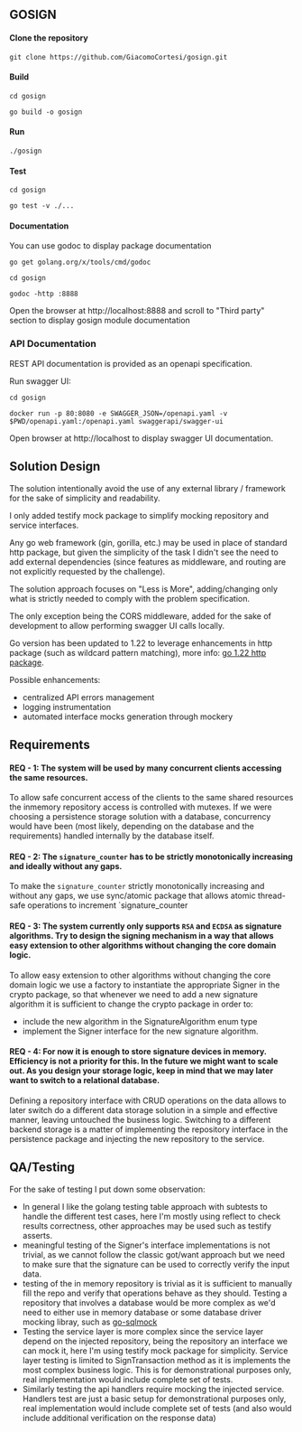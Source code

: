 ## GOSIGN

#### Clone the repository
`git clone https://github.com/GiacomoCortesi/gosign.git`

#### Build
```
cd gosign

go build -o gosign
```

#### Run
`
./gosign
`

#### Test
```
cd gosign

go test -v ./...
```

#### Documentation
You can use godoc to display package documentation

```
go get golang.org/x/tools/cmd/godoc

cd gosign

godoc -http :8888
```

Open the browser at http://localhost:8888 and scroll to "Third party" section to display gosign module documentation

### API Documentation
REST API documentation is provided as an openapi specification.

Run swagger UI:

```
cd gosign

docker run -p 80:8080 -e SWAGGER_JSON=/openapi.yaml -v $PWD/openapi.yaml:/openapi.yaml swaggerapi/swagger-ui
```

Open browser at http://localhost to display swagger UI documentation.

## Solution Design

The solution intentionally avoid the use of any external library / framework for the sake of simplicity and readability.

I only added testify mock package to simplify mocking repository and service interfaces.

Any go web framework (gin, gorilla, etc.) may be used in place of standard http package, but given the simplicity of the task I didn't see the need to add external dependencies (since features as middleware, and routing are not explicitly requested by the challenge).

The solution approach focuses on "Less is More", adding/changing only what is strictly needed to comply with the problem specification.

The only exception being the CORS middleware, added for the sake of development to allow performing swagger UI calls locally.

Go version has been updated to 1.22 to leverage enhancements in http package (such as wildcard pattern matching), more info: [go 1.22 http package](https://go.dev/blog/routing-enhancements).

Possible enhancements:
 - centralized API errors management
 - logging instrumentation
 - automated interface mocks generation through mockery

## Requirements
#### REQ - 1: The system will be used by many concurrent clients accessing the same resources.

To allow safe concurrent access of the clients to the same shared resources the inmemory repository access is controlled with mutexes. If we were choosing a persistence storage solution with a database, concurrency would have been (most likely, depending on the database and the requirements) handled internally by the database itself.

#### REQ - 2: The `signature_counter` has to be strictly monotonically increasing and ideally without any gaps.

To make the `signature_counter` strictly monotonically increasing and without any gaps, we use sync/atomic package that allows atomic thread-safe operations to increment `signature_counter

#### REQ - 3: The system currently only supports `RSA` and `ECDSA` as signature algorithms. Try to design the signing mechanism in a way that allows easy extension to other algorithms without changing the core domain logic.

To allow easy extension to other algorithms without changing the core domain logic we use a factory to instantiate the appropriate Signer in the crypto package, so that whenever we need to add a new signature algorithm it is sufficient to change the crypto package in order to:
 - include the new algorithm in the SignatureAlgorithm enum type
 - implement the Signer interface for the new signature algorithm.

#### REQ - 4: For now it is enough to store signature devices in memory. Efficiency is not a priority for this. In the future we might want to scale out. As you design your storage logic, keep in mind that we may later want to switch to a relational database.

Defining a repository interface with CRUD operations on the data allows to later switch do a different data storage solution in a simple and effective manner, leaving untouched the business logic.
Switching to a different backend storage is a matter of implementing the repository interface in the persistence package and injecting the new repository to the service.

## QA/Testing
For the sake of testing I put down some observation:
 - In general I like the golang testing table approach with subtests to handle the different test cases, here I'm mostly using reflect to check results correctness, other approaches may be used such as testify asserts.
 - meaningful testing of the Signer's interface implementations is not trivial, as we cannot follow the classic got/want approach but we need to make sure that the signature can be used to correctly verify the input data.
 - testing of the in memory repository is trivial as it is sufficient to manually fill the repo and verify that operations behave as they should. Testing a repository that involves a database would be more complex as we'd need to either use in memory database or some database driver mocking libray, such as [go-sqlmock](https://github.com/DATA-DOG/go-sqlmock)
  - Testing the service layer is more complex since the service layer depend on the injected repository, being the repository an interface we can mock it, here I'm using testify mock package for simplicity. Service layer testing is limited to SignTransaction method as it is implements the most complex business logic. This is for demonstrational purposes only, real implementation would include complete set of tests.
 - Similarly testing the api handlers require mocking the injected service. Handlers test are just a basic setup for demonstrational purposes only, real implementation would include complete set of tests (and also would include additional verification on the response data)